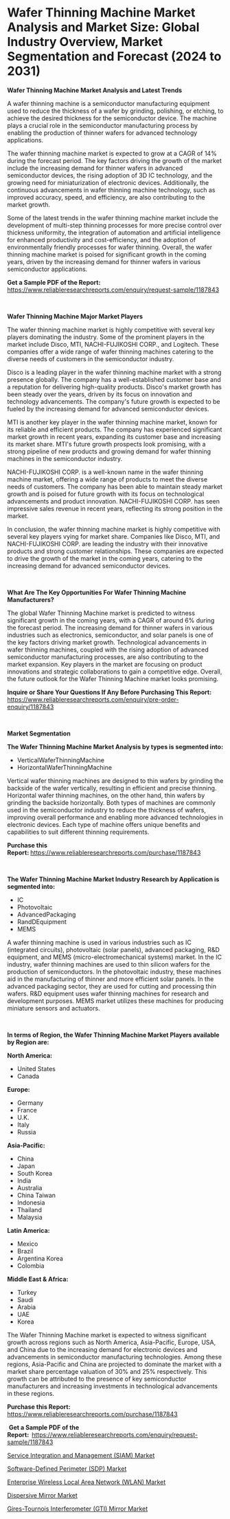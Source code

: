 <p><h1>Wafer Thinning Machine Market Analysis and Market Size: Global Industry Overview, Market Segmentation and Forecast (2024 to 2031)</h1></p><p><strong>Wafer Thinning Machine Market Analysis and Latest Trends</strong></p>
<p><p>A wafer thinning machine is a semiconductor manufacturing equipment used to reduce the thickness of a wafer by grinding, polishing, or etching, to achieve the desired thickness for the semiconductor device. The machine plays a crucial role in the semiconductor manufacturing process by enabling the production of thinner wafers for advanced technology applications.</p><p>The wafer thinning machine market is expected to grow at a CAGR of 14% during the forecast period. The key factors driving the growth of the market include the increasing demand for thinner wafers in advanced semiconductor devices, the rising adoption of 3D IC technology, and the growing need for miniaturization of electronic devices. Additionally, the continuous advancements in wafer thinning machine technology, such as improved accuracy, speed, and efficiency, are also contributing to the market growth.</p><p>Some of the latest trends in the wafer thinning machine market include the development of multi-step thinning processes for more precise control over thickness uniformity, the integration of automation and artificial intelligence for enhanced productivity and cost-efficiency, and the adoption of environmentally friendly processes for wafer thinning. Overall, the wafer thinning machine market is poised for significant growth in the coming years, driven by the increasing demand for thinner wafers in various semiconductor applications.</p></p>
<p><strong>Get a Sample PDF of the Report:&nbsp;</strong> <a href="https://www.reliableresearchreports.com/enquiry/request-sample/1187843">https://www.reliableresearchreports.com/enquiry/request-sample/1187843</a></p>
<p>&nbsp;</p>
<p><strong>Wafer Thinning Machine Major Market Players</strong></p>
<p><p>The wafer thinning machine market is highly competitive with several key players dominating the industry. Some of the prominent players in the market include Disco, MTI, NACHI-FUJIKOSHI CORP., and Logitech. These companies offer a wide range of wafer thinning machines catering to the diverse needs of customers in the semiconductor industry.</p><p>Disco is a leading player in the wafer thinning machine market with a strong presence globally. The company has a well-established customer base and a reputation for delivering high-quality products. Disco's market growth has been steady over the years, driven by its focus on innovation and technology advancements. The company's future growth is expected to be fueled by the increasing demand for advanced semiconductor devices.</p><p>MTI is another key player in the wafer thinning machine market, known for its reliable and efficient products. The company has experienced significant market growth in recent years, expanding its customer base and increasing its market share. MTI's future growth prospects look promising, with a strong pipeline of new products and growing demand for wafer thinning machines in the semiconductor industry.</p><p>NACHI-FUJIKOSHI CORP. is a well-known name in the wafer thinning machine market, offering a wide range of products to meet the diverse needs of customers. The company has been able to maintain steady market growth and is poised for future growth with its focus on technological advancements and product innovation. NACHI-FUJIKOSHI CORP. has seen impressive sales revenue in recent years, reflecting its strong position in the market.</p><p>In conclusion, the wafer thinning machine market is highly competitive with several key players vying for market share. Companies like Disco, MTI, and NACHI-FUJIKOSHI CORP. are leading the industry with their innovative products and strong customer relationships. These companies are expected to drive the growth of the market in the coming years, catering to the increasing demand for advanced semiconductor devices.</p></p>
<p>&nbsp;</p>
<p><strong>What Are The Key Opportunities For Wafer Thinning Machine Manufacturers?</strong></p>
<p><p>The global Wafer Thinning Machine market is predicted to witness significant growth in the coming years, with a CAGR of around 6% during the forecast period. The increasing demand for thinner wafers in various industries such as electronics, semiconductor, and solar panels is one of the key factors driving market growth. Technological advancements in wafer thinning machines, coupled with the rising adoption of advanced semiconductor manufacturing processes, are also contributing to the market expansion. Key players in the market are focusing on product innovations and strategic collaborations to gain a competitive edge. Overall, the future outlook for the Wafer Thinning Machine market looks promising.</p></p>
<p><strong>Inquire or Share Your Questions If Any Before Purchasing This Report:</strong> <a href="https://www.reliableresearchreports.com/enquiry/pre-order-enquiry/1187843">https://www.reliableresearchreports.com/enquiry/pre-order-enquiry/1187843</a></p>
<p>&nbsp;</p>
<p><strong>Market Segmentation</strong></p>
<p><strong>The Wafer Thinning Machine Market Analysis by types is segmented into:</strong></p>
<p><ul><li>VerticalWaferThinningMachine</li><li>HorizontalWaferThinningMachine</li></ul></p>
<p><p>Vertical wafer thinning machines are designed to thin wafers by grinding the backside of the wafer vertically, resulting in efficient and precise thinning. Horizontal wafer thinning machines, on the other hand, thin wafers by grinding the backside horizontally. Both types of machines are commonly used in the semiconductor industry to reduce the thickness of wafers, improving overall performance and enabling more advanced technologies in electronic devices. Each type of machine offers unique benefits and capabilities to suit different thinning requirements.</p></p>
<p><strong>Purchase this Report:&nbsp;</strong><a href="https://www.reliableresearchreports.com/purchase/1187843">https://www.reliableresearchreports.com/purchase/1187843</a></p>
<p>&nbsp;</p>
<p><strong>The Wafer Thinning Machine Market Industry Research by Application is segmented into:</strong></p>
<p><ul><li>IC</li><li>Photovoltaic</li><li>AdvancedPackaging</li><li>RandDEquipment</li><li>MEMS</li></ul></p>
<p><p>A wafer thinning machine is used in various industries such as IC (integrated circuits), photovoltaic (solar panels), advanced packaging, R&D equipment, and MEMS (micro-electromechanical systems) market. In the IC industry, wafer thinning machines are used to thin silicon wafers for the production of semiconductors. In the photovoltaic industry, these machines aid in the manufacturing of thinner and more efficient solar panels. In the advanced packaging sector, they are used for cutting and processing thin wafers. R&D equipment uses wafer thinning machines for research and development purposes. MEMS market utilizes these machines for producing miniature sensors and actuators.</p></p>
<p>&nbsp;</p>
<p><strong>In terms of Region, the Wafer Thinning Machine Market Players available by Region are:</strong></p>
<p>
    <p> <strong> North America: </strong>
        <ul>
            <li>United States</li>
            <li>Canada</li>
        </ul>
        </p> 
    <p> <strong> Europe: </strong>
        <ul>
            <li>Germany</li>
            <li>France</li>
            <li>U.K.</li>
            <li>Italy</li>
            <li>Russia</li>
        </ul>
        </p> 
    <p> <strong> Asia-Pacific: </strong>
        <ul>
            <li>China</li>
            <li>Japan</li>
            <li>South Korea</li>
            <li>India</li>
            <li>Australia</li>
            <li>China Taiwan</li>
            <li>Indonesia</li>
            <li>Thailand</li>
            <li>Malaysia</li>
        </ul>
        </p> 
    <p> <strong> Latin America: </strong>
        <ul>
            <li>Mexico</li>
            <li>Brazil</li>
            <li>Argentina Korea</li>
            <li>Colombia</li>
        </ul>
        </p> 
    <p> <strong> Middle East & Africa: </strong>
        <ul>
            <li>Turkey</li>
            <li>Saudi</li>
            <li>Arabia</li>
            <li>UAE</li>
            <li>Korea</li>
        </ul>
    </p>
    </p>
<p><p>The Wafer Thinning Machine market is expected to witness significant growth across regions such as North America, Asia-Pacific, Europe, USA, and China due to the increasing demand for electronic devices and advancements in semiconductor manufacturing technologies. Among these regions, Asia-Pacific and China are projected to dominate the market with a market share percentage valuation of 30% and 25% respectively. This growth can be attributed to the presence of key semiconductor manufacturers and increasing investments in technological advancements in these regions.</p></p>
<p><strong>Purchase this Report: </strong><a href="https://www.reliableresearchreports.com/purchase/1187843">https://www.reliableresearchreports.com/purchase/1187843</a></p>
<p>&nbsp;<strong>Get a Sample PDF of the Report:&nbsp;&nbsp;</strong><a href="https://www.reliableresearchreports.com/enquiry/request-sample/1187843">https://www.reliableresearchreports.com/enquiry/request-sample/1187843</a></p>
<p><strong></strong></p>
<p><p><a href="https://adventurous-uranium-ef9.notion.site/Service-Integration-and-Management-SIAM-Market-Research-Report-Provides-thorough-Industry-Overview-7fd983132f6b47d484a78e2f52893a47">Service Integration and Management (SIAM) Market</a></p><p><a href="https://extreme-scabiosa-c81.notion.site/Software-Defined-Perimeter-SDP-Market-Size-Furnishes-Valuable-Information-Encompassing-Market-Shar-bed902f42aed4a849522a88733bbd0fb">Software-Defined Perimeter (SDP) Market</a></p><p><a href="https://carnation-joke-41f.notion.site/Enterprise-Wireless-Local-Area-Network-WLAN-Market-Size-Global-Industry-Overview-Market-Segmenta-b7c4f4d7885c41fb82c21a770bb3c85a">Enterprise Wireless Local Area Network (WLAN) Market</a></p><p><a href="https://view.publitas.com/reportprime-1/dispersive-mirror-market-furnish-information-about-market-size-market-share-market-dynamics-and-projections-spanning-from-2024-to-2031/">Dispersive Mirror Market</a></p><p><a href="https://view.publitas.com/reportprime-1/gires-tournois-interferometer-gti-mirror-market-size-evaluating-its-market-trends-growth-and-projections-2024-2031/">Gires-Tournois Interferometer (GTI) Mirror Market</a></p></p>